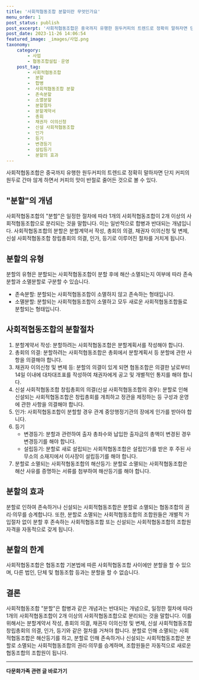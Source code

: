 ```yaml
---
title: '사회적협동조합 분할이란 무엇인가요'
menu_order: 1
post_status: publish
post_excerpt: '사회적협동조합은 중국까지 유행한 원두커피의 트렌드로 정확히 말하자면 단지 커피의 원두로 간마 않게 하면서 커피의 맛이 반절로 줄어든 것으로 볼 수 있다.'
post_date: 2023-11-26 14:06:54
featured_image: _images/사업.png
taxonomy:
    category:
        - 사업
        - 협동조합설립ㆍ운영
    post_tag:
        - 사회적협동조합
        -  분할
        -  합병
        -  사회적협동조합 분할
        -  존속분할
        -  소멸분할
        -  분할절차
        -  분할계약서
        -  총회
        -  채권자 이의신청
        -  신설 사회적협동조합
        -  인가
        -  등기
        -  변경등기
        -  설립등기
        -  분할의 효과
---
```



사회적협동조합은 중국까지 유행한 원두커피의 트렌드로 정확히 말하자면 단지 커피의 원두로 간마 않게 하면서 커피의 맛이 반절로 줄어든 것으로 볼 수 있다. 

## "분할"의 개념

사회적협동조합의 "분할"은 일정한 절차에 따라 1개의 사회적협동조합이 2개 이상의 사회적협동조합으로 분리되는 것을 말합니다. 이는 일반적으로 합병과 반대되는 개념입니다. 사회적협동조합의 분할은 분할계약서 작성, 총회의 의결, 채권자 이의신청 및 변제, 신설 사회적협동조합 창립총회의 의결, 인가, 등기로 이루어진 절차를 거치게 됩니다.

## 분할의 유형

분할의 유형은 분할되는 사회적협동조합이 분할 후에 해산·소멸되는지 여부에 따라 존속분할과 소멸분할로 구분할 수 있습니다.

- 존속분할: 분할되는 사회적협동조합이 소멸하지 않고 존속하는 형태입니다.
- 소멸분할: 분할되는 사회적협동조합이 소멸하고 모두 새로운 사회적협동조합들로 분할되는 형태입니다.

## 사회적협동조합의 분할절차

1. 분할계약서 작성: 분할하려는 사회적협동조합은 분할계획서를 작성해야 합니다.
2. 총회의 의결: 분할하려는 사회적협동조합은 총회에서 분할계획서 등 분할에 관한 사항을 의결해야 합니다.
3. 채권자 이의신청 및 변제 등: 분할의 의결이 있게 되면 협동조합은 의결한 날로부터 14일 이내에 대차대조표를 작성하여 채권자에게 공고 및 개별적인 통지를 해야 합니다.
4. 신설 사회적협동조합 창립총회의 의결(신설 사회적협동조합의 경우): 분할로 인해 신설되는 사회적협동조합은 창립총회를 개최하고 정관을 제정하는 등 구성과 운영에 관한 사항을 의결해야 합니다.
5. 인가: 사회적협동조합이 분할할 경우 관계 중앙행정기관의 장에게 인가를 받아야 합니다.
6. 등기
   - 변경등기: 분할과 관련하여 출자 총좌수와 납입한 출자금의 총액이 변경된 경우 변경등기를 해야 합니다.
   - 설립등기: 분할로 새로 설립되는 사회적협동조합은 설립인가를 받은 후 주된 사무소의 소재지에서 이사장이 설립등기를 해야 합니다.
7. 분할로 소멸되는 사회적협동조합의 해산등기: 분할로 소멸되는 사회적협동조합은 해산 사유를 증명하는 서류를 첨부하여 해산등기를 해야 합니다.

## 분할의 효과

분할로 인하여 존속하거나 신설되는 사회적협동조합은 분할로 소멸되는 협동조합의 권리·의무를 승계합니다. 또한, 분할로 소멸되는 사회적협동조합의 조합원들은 개별적 가입절차 없이 분할 후 존속하는 사회적협동조합 또는 신설되는 사회적협동조합의 조합원 자격을 자동적으로 갖게 됩니다.

## 분할의 한계

사회적협동조합은 협동조합 기본법에 따른 사회적협동조합 사이에만 분할을 할 수 있으며, 다른 법인, 단체 및 협동조합 등과는 분할을 할 수 없습니다.

## 결론

사회적협동조합 "분할"은 합병과 같은 개념과는 반대되는 개념으로, 일정한 절차에 따라 1개의 사회적협동조합이 2개 이상의 사회적협동조합으로 분리되는 것을 말합니다. 이를 위해서는 분할계약서 작성, 총회의 의결, 채권자 이의신청 및 변제, 신설 사회적협동조합 창립총회의 의결, 인가, 등기와 같은 절차를 거쳐야 합니다. 분할로 인해 소멸되는 사회적협동조합은 해산등기를 하고, 분할로 인해 존속하거나 신설되는 사회적협동조합은 분할로 소멸되는 사회적협동조합의 권리·의무를 승계하며, 조합원들은 자동적으로 새로운 협동조합의 조합원이 됩니다.
<!-- wp:separator -->
<hr class="wp-block-separator has-alpha-channel-opacity"/>
<!-- /wp:separator -->

<!-- wp:group {"backgroundColor":"base","layout":{"type":"constrained"}} -->
<div class="wp-block-group has-base-background-color has-background"><!-- wp:paragraph {"align":"center","fontSize":"medium"} -->
<p class="has-text-align-center has-large-font-size"><strong>다문화가족 관련 글 바로가기</strong></p>
<!-- /wp:paragraph -->


<!-- wp:latest-posts
{"categories":[{"id":22666,"count":19,"description":"","link":"https://uknowlaw.com/category/%eb%8b%a4%eb%ac%b8%ed%99%94%ea%b0%80%ec%a1%b1/","name":"다문화가족","slug":"다문화가족","taxonomy":"category","parent":0,"meta":[],"_links":{"self":[{"href":"https://uknowlaw.com/wp-json/wp/v2/categories/22666"}],"collection":[{"href":"https://uknowlaw.com/wp-json/wp/v2/categories"}],"about":[{"href":"https://uknowlaw.com/wp-json/wp/v2/taxonomies/category"}],"wp:post_type":[{"href":"https://uknowlaw.com/wp-json/wp/v2/posts?categories=22666"}],"curies":[{"name":"wp","href":"https://api.w.org/{rel}","templated":true}]}}],"postsToShow":100,"excerptLength":28,"postLayout":"grid","columns":2,"featuredImageAlign":"left","featuredImageSizeSlug":"large","fontSize":"small"} /--></div>
<!-- /wp:group -->